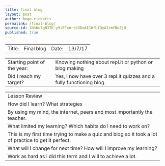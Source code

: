 ```yaml
---
title: final blog
layout: post
author: hugo.ricketts
permalink: /final-blog/
source-id: 1Nhbu7gN3TK-y9iEFxnrsk3DxAIGbfLfQyA1rmfBuZjU
published: true
---
```

	

<table>
  <tr>
    <td>Title:  </td>
    <td>Final blog </td>
    <td>Date:</td>
    <td>13/7/17</td>
  </tr>
</table>


<table>
  <tr>
    <td>Starting point of the year:</td>
    <td>Knowing nothing about repl.it or python or blog making </td>
  </tr>
  <tr>
    <td>Did I reach my target? </td>
    <td>Yes, i now have over 3 repl.it quizzes and a fully functioning blog.</td>
  </tr>
</table>


<table>
  <tr>
    <td>Lesson Review</td>
  </tr>
  <tr>
    <td>How did I learn? What strategies </td>
  </tr>
  <tr>
    <td>By using my mind, the internet, peers and most importantly the teacher.</td>
  </tr>
  <tr>
    <td>What limited my learning? Which habits do I need to work on? </td>
  </tr>
  <tr>
    <td>This is my first time trying to make a quiz and blog so it took a lot of practice to get it perfect.</td>
  </tr>
  <tr>
    <td>What will I change for next time? How will I improve my learning?</td>
  </tr>
  <tr>
    <td>Work as hard as i did this term and I will to achieve a lot.</td>
  </tr>
</table>


